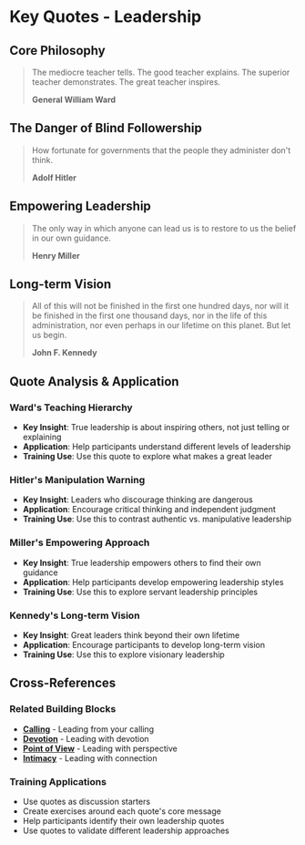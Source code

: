 # Key Quotes - Leadership

## Core Philosophy

> The mediocre teacher tells. The good teacher explains. The superior teacher demonstrates. The great teacher inspires.
> 
> **General William Ward**

## The Danger of Blind Followership

> How fortunate for governments that the people they administer don't think.
> 
> **Adolf Hitler**

## Empowering Leadership

> The only way in which anyone can lead us is to restore to us the belief in our own guidance.
> 
> **Henry Miller**

## Long-term Vision

> All of this will not be finished in the first one hundred days, nor will it be finished in the first one thousand days, nor in the life of this administration, nor even perhaps in our lifetime on this planet. But let us begin.
> 
> **John F. Kennedy**

## Quote Analysis & Application

### Ward's Teaching Hierarchy
- **Key Insight**: True leadership is about inspiring others, not just telling or explaining
- **Application**: Help participants understand different levels of leadership
- **Training Use**: Use this quote to explore what makes a great leader

### Hitler's Manipulation Warning
- **Key Insight**: Leaders who discourage thinking are dangerous
- **Application**: Encourage critical thinking and independent judgment
- **Training Use**: Use this to contrast authentic vs. manipulative leadership

### Miller's Empowering Approach
- **Key Insight**: True leadership empowers others to find their own guidance
- **Application**: Help participants develop empowering leadership styles
- **Training Use**: Use this to explore servant leadership principles

### Kennedy's Long-term Vision
- **Key Insight**: Great leaders think beyond their own lifetime
- **Application**: Encourage participants to develop long-term vision
- **Training Use**: Use this to explore visionary leadership

## Cross-References

### Related Building Blocks
- **[Calling](../calling/README.md)** - Leading from your calling
- **[Devotion](../devotion/README.md)** - Leading with devotion
- **[Point of View](../point-of-view/README.md)** - Leading with perspective
- **[Intimacy](../intimacy/README.md)** - Leading with connection

### Training Applications
- Use quotes as discussion starters
- Create exercises around each quote's core message
- Help participants identify their own leadership quotes
- Use quotes to validate different leadership approaches
